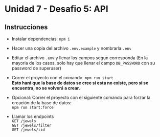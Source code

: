 # Unidad 7 - Desafio 5: API

## Instrucciones

- Instalar dependencias:
  `npm i`

- Hacer una copia del archivo `.env.example` y nombrarla `.env`

- Editar el archivo `.env` y llenar los campos segun corresponda (En la mayoria de los casos, solo hay que llenar el campo `DB_PASSWORD` con su password de superuser)

- Correr el proyecto con el comando:
  `npm run start` <br/>
  <b>Esto hará que la base de datos se cree si esta no existe, pero si se encuentra, no se volverá a crear.</b>

- Opcional: Correr el proyecto con el siguiente comando para forzar la creación de la base de datos:</br>
  `npm run start:force`

- Llamar los endpoints <br/>
  `GET /jewels` <br/>
  `GET /jewels/filter` <br/>
  `GET /jewels/:id` <br/>
